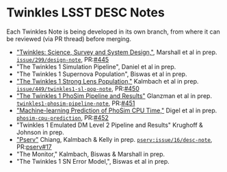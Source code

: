 # Twinkles LSST DESC Notes

Each Twinkles Note is being developed in its own branch, from where it can be reviewed (via PR thread) before merging.

* ["Twinkles: Science, Survey and System Design,"](https://github.com/LSSTDESC/Twinkles/blob/issue/299/design-note/doc/LSST_DESC_Notes/desc-0001-twinkles_design/main.tex), Marshall et al in prep. [`issue/299/design-note`](https://github.com/LSSTDESC/Twinkles/blob/issue/299/design-note/doc/LSST_DESC_Notes), PR:[#445](https://github.com/LSSTDESC/Twinkles/pulls/445)
* "The Twinkles 1 Simulation Pipeline", Daniel et al in prep.
* "The Twinkles 1 Supernova Population", Biswas et al in prep.
* ["The Twinkles 1 Strong Lens Population,"](https://github.com/LSSTDESC/Twinkles/blob/issue/449/twinkles1-sl-pop-note/doc/LSST_DESC_Notes/desc-0000-twinkles-1-sl-pop/main.ipynb) Kalmbach et al in prep. [`issue/449/twinkles1-sl-pop-note`](https://github.com/LSSTDESC/Twinkles/blob/issue/449/twinkles1-sl-pop-note/doc/LSST_DESC_Notes), PR:[#450](https://github.com/LSSTDESC/Twinkles/pulls/450)
* ["The Twinkles 1 PhoSim Pipeline and Results"](https://github.com/LSSTDESC/Twinkles/blob/twinkles1-phosim-pipeline-note/doc/LSST_DESC_Notes/desc-0000-twinkles-1-phosim-pipeline/main.rst) Glanzman et al in prep. [`twinkles1-phosim-pipeline-note`](https://github.com/LSSTDESC/Twinkles/blob/twinkles1-phosim-pipeline-note/doc/LSST_DESC_Notes), PR:[#451](https://github.com/LSSTDESC/Twinkles/pulls/451)
* ["Machine-learning Prediction of PhoSim CPU Time,"](https://github.com/LSSTDESC/Twinkles/blob/phosim-cpu-prediction-note/doc/LSST_DESC_Notes) Digel et al in prep. [`phosim-cpu-prediction`](https://github.com/LSSTDESC/Twinkles/blob/phosim-cpu-prediction-note/doc/LSST_DESC_Notes), PR:[#452](https://github.com/LSSTDESC/Twinkles/pulls/452)
* "Twinkles 1 Emulated DM Level 2 Pipeline and Results" Krughoff & Johnson in prep.
* ["Pserv"](https://github.com/LSSTDESC/pserv/blob/issue/16/desc-note/doc/desc-0000-pserv-note/main.ipynb) Chiang, Kalmbach & Kelly in prep. [`pserv:issue/16/desc-note`](https://github.com/LSSTDESC/pserv/blob/issue/16/desc-note/doc), PR:[pserv#17](https://github.com/LSSTDESC/pserv/pulls/17)
* "The Monitor," Kalmbach, Biswas & Marshall in prep.
* "The Twinkles 1 SN Error Model,", Biswas et al in prep.

<!-- * ["Title,"]() Author et al in prep. [``](), PR:[#]() -->
